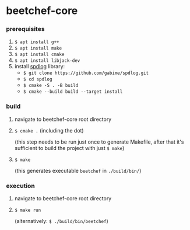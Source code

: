 # beetchef-core

### prerequisites

1. `$ apt install g++`
2. `$ apt install make`
3. `$ apt install cmake`
4. `$ apt install libjack-dev`
5. install [spdlog](https://github.com/gabime/spdlog) library: 
    - `$ git clone https://github.com/gabime/spdlog.git`
    - `$ cd spdlog`
    - `$ cmake -S . -B build`
    - `$ cmake --build build --target install`

### build

1. navigate to beetchef-core root directory
2. `$ cmake .` (including the dot)

    (this step needs to be run just once to generate Makefile, after that it's sufficient to build the project with just `$ make`)
3. `$ make`

    (this generates executable `beetchef` in `./build/bin/`)

### execution

1. navigate to beetchef-core root directory
2. `$ make run`

    (alternatively: `$ ./build/bin/beetchef`)
